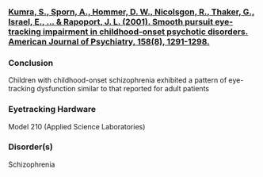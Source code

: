 ### [Kumra, S., Sporn, A., Hommer, D. W., Nicolsgon, R., Thaker, G., Israel, E., ... & Rapoport, J. L. (2001). Smooth pursuit eye-tracking impairment in childhood-onset psychotic disorders. American Journal of Psychiatry, 158(8), 1291-1298.](https://www.ncbi.nlm.nih.gov/pubmed/11481165)
### Conclusion
Children with childhood-onset schizophrenia exhibited a pattern of eye-tracking dysfunction similar to that reported for adult patients
### Eyetracking Hardware
Model 210 (Applied Science Laboratories)
### Disorder(s)
Schizophrenia